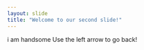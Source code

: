```yaml
---
layout: slide
title: "Welcome to our second slide!"
---
```

i am handsome
Use the left arrow to go back!
